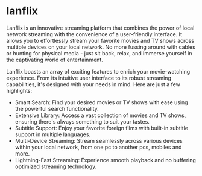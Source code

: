 # lanflix

Lanflix is an innovative streaming platform that combines the power of local network streaming with the convenience of a user-friendly interface. It allows you to effortlessly stream your favorite movies and TV shows across multiple devices on your local network. No more fussing around with cables or hunting for physical media - just sit back, relax, and immerse yourself in the captivating world of entertainment.


Lanflix boasts an array of exciting features to enrich your movie-watching experience. From its intuitive user interface to its robust streaming capabilities, it's designed with your needs in mind. Here are just a few highlights:

- Smart Search: Find your desired movies or TV shows with ease using the powerful search functionality.
- Extensive Library: Access a vast collection of movies and TV shows, ensuring there's always something to suit your tastes.
- Subtitle Support: Enjoy your favorite foreign films with built-in subtitle support in multiple languages.
- Multi-Device Streaming: Stream seamlessly across various devices within your local network, from one pc to another pcs, mobiles and more.
- Lightning-Fast Streaming: Experience smooth playback and no buffering optimized streaming technology.
